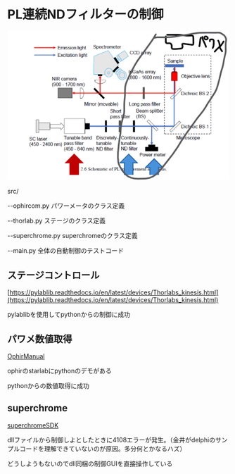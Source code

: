 # PL連続NDフィルターの制御
![overview](docs/fig1.png)

src/

--ophircom.py パワーメータのクラス定義

--thorlab.py ステージのクラス定義

--superchrome.py superchromeのクラス定義

--main.py 全体の自動制御のテストコード

## ステージコントロール

[https://pylablib.readthedocs.io/en/latest/devices/Thorlabs_kinesis.html](https://pylablib.readthedocs.io/en/latest/devices/Thorlabs_kinesis.html)

pylablibを使用してpythonからの制御に成功

## パワメ数値取得
[OphirManual](docs/OphirLMMeasurement_COM_Object_0.pdf)

ophirのstarlabにpythonのデモがある

pythonからの数値取得に成功

## superchrome
[superchromeSDK](docs/SuperChromeSDK.pdf)

dllファイルから制御しよとしたときに4108エラーが発生。（金井がdelphiのサンプルコードを理解できていないのが原因。多分何とかなるハズ）

どうしようもないのでdll同梱の制御GUIを直接操作している
